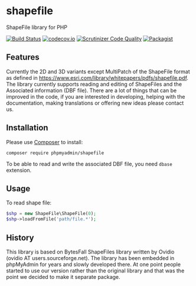 # shapefile
ShapeFile library for PHP

[![Build Status](https://travis-ci.org/phpmyadmin/shapefile.svg?branch=master)](https://travis-ci.org/phpmyadmin/shapefile)
[![codecov.io](https://codecov.io/github/phpmyadmin/shapefile/coverage.svg?branch=master)](https://codecov.io/github/phpmyadmin/shapefile?branch=master)
[![Scrutinizer Code Quality](https://scrutinizer-ci.com/g/phpmyadmin/shapefile/badges/quality-score.png?b=master)](https://scrutinizer-ci.com/g/phpmyadmin/shapefile/?branch=master)
[![Packagist](https://img.shields.io/packagist/dt/phpmyadmin/shapefile.svg)](https://packagist.org/packages/phpmyadmin/shapefile)

## Features

Currently the 2D and 3D variants except MultiPatch of the ShapeFile format as
defined in https://www.esri.com/library/whitepapers/pdfs/shapefile.pdf. The
library currently supports reading and editing of ShapeFiles and the Associated
information (DBF file). There are a lot of things that can be improved in the
code, if you are interested in developing, helping with the documentation,
making translations or offering new ideas please contact us.

## Installation

Please use [Composer][1] to install:
    
``` 
composer require phpmyadmin/shapefile
``` 

To be able to read and write the associated DBF file, you need ``dbase``
extension.

## Usage

To read shape file:

```php
$shp = new ShapeFile\ShapeFile(0);
$shp->loadFromFile('path/file.*');
```

## History

This library is based on BytesFall ShapeFiles library written by Ovidio (ovidio
AT users.sourceforge.net). The library has been embedded in phpMyAdmin for
years and slowly developed there. At one point people started to use our
version rather than the original library and that was the point we decided to
make it separate package.

[1]:https://getcomposer.org/

